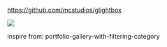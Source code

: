 https://github.com/mcstudios/glightbox


 <a href="https://mcstudios.github.io/glightbox/demo/img/small/gm1.jpg" class="glightbox">
            <img src="https://mcstudios.github.io/glightbox/demo/img/small/gm1.jpg">
          </a>

inspire from: portfolio-gallery-with-filtering-category
